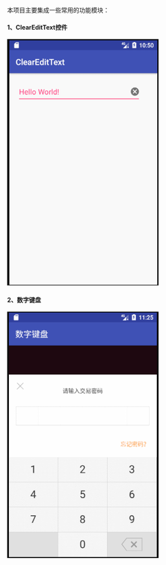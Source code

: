 本项目主要集成一些常用的功能模块：

#### 1、ClearEditText控件

![ClearEditText控件](pic/1.gif)

#### 2、数字键盘

![数字键盘](pic/2.gif)